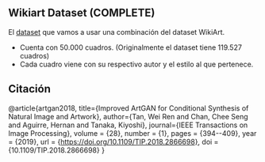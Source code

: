 ## **Wikiart Dataset (COMPLETE)**
El [dataset](structured_dataset.csv) que vamos a usar una combinación del dataset WikiArt.
* Cuenta con 50.000 cuadros. (Originalmente el dataset tiene 119.527 cuadros)
* Cada cuadro viene con su respectivo autor y el estilo al que pertenece. 

## **Citación**
@article{artgan2018,
  title={Improved ArtGAN for Conditional Synthesis of Natural Image and Artwork},
  author={Tan, Wei Ren and Chan, Chee Seng and Aguirre, Hernan and Tanaka, Kiyoshi},
  journal={IEEE Transactions on Image Processing},
  volume    = {28},
  number    = {1},
  pages     = {394--409},
  year      = {2019},
  url       = {https://doi.org/10.1109/TIP.2018.2866698},
  doi       = {10.1109/TIP.2018.2866698}
}

                                                                
